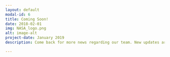 ```yaml
---
layout: default
modal-id: 6
title: Coming Soon!
date: 2018-02-01
img: NASA_logo.png
alt: image-alt
project-date: January 2019
description: Come back for more news regarding our team. New updates are coming soon. Check out our Twitter and Facebook accounts for more about us.

---
```

